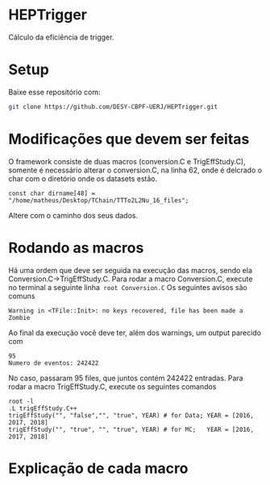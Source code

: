 # HEPTrigger
Cálculo da eficiência de trigger.
# Setup
Baixe esse repositório com:

```bash
git clone https://github.com/DESY-CBPF-UERJ/HEPTrigger.git
```

# Modificações que devem ser feitas

O framework consiste de duas macros (conversion.C e TrigEffStudy.C), somente é necessário alterar o conversion.C, na linha 62, onde é delcrado o char com o
diretório onde os datasets estão.

``` const char dirname[48] = "/home/matheus/Desktop/TChain/TTTo2L2Nu_16_files"; ```

Altere com o caminho dos seus dados.
# Rodando as macros
Há uma ordem que deve ser seguida na execução das macros, sendo ela Conversion.C->TrigEffStudy.C. Para rodar a macro Conversion.C, execute no terminal a seguinte
linha``` root Conversion.C```
Os seguintes avisos são comuns
```Warning in <TFile::Init>: file Tree.root probably not closed, trying to recover
Warning in <TFile::Init>: no keys recovered, file has been made a Zombie
```
Ao final da execução você deve ter, além dos warnings, um output parecido com
```
95
Numero de eventos: 242422
```
No caso, passaram 95 files, que juntos contém 242422 entradas.
Para rodar a macro TrigEffStudy.C, execute os seguintes comandos
```
root -l
.L trigEffStudy.C++
trigEffStudy("", "false","", "true", YEAR) # for Data; YEAR = [2016, 2017, 2018]
trigEffStudy("", "true", "", "true", YEAR) # for MC;   YEAR = [2016, 2017, 2018]
```

# Explicação de cada macro

